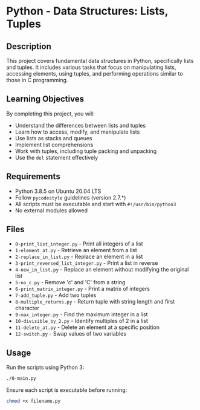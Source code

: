 # Python - Data Structures: Lists, Tuples

## Description
This project covers fundamental data structures in Python, specifically lists and tuples. It includes various tasks that focus on manipulating lists, accessing elements, using tuples, and performing operations similar to those in C programming.

## Learning Objectives
By completing this project, you will:
- Understand the differences between lists and tuples
- Learn how to access, modify, and manipulate lists
- Use lists as stacks and queues
- Implement list comprehensions
- Work with tuples, including tuple packing and unpacking
- Use the `del` statement effectively

## Requirements
- Python 3.8.5 on Ubuntu 20.04 LTS
- Follow `pycodestyle` guidelines (version 2.7.*)
- All scripts must be executable and start with `#!/usr/bin/python3`
- No external modules allowed

## Files
- `0-print_list_integer.py` - Print all integers of a list
- `1-element_at.py` - Retrieve an element from a list
- `2-replace_in_list.py` - Replace an element in a list
- `3-print_reversed_list_integer.py` - Print a list in reverse
- `4-new_in_list.py` - Replace an element without modifying the original list
- `5-no_c.py` - Remove 'c' and 'C' from a string
- `6-print_matrix_integer.py` - Print a matrix of integers
- `7-add_tuple.py` - Add two tuples
- `8-multiple_returns.py` - Return tuple with string length and first character
- `9-max_integer.py` - Find the maximum integer in a list
- `10-divisible_by_2.py` - Identify multiples of 2 in a list
- `11-delete_at.py` - Delete an element at a specific position
- `12-switch.py` - Swap values of two variables

## Usage
Run the scripts using Python 3:
```bash
./0-main.py
```
Ensure each script is executable before running:
```bash
chmod +x filename.py
```


